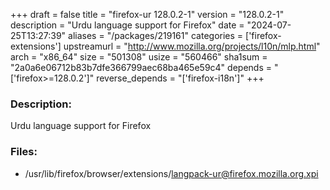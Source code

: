 +++
draft = false
title = "firefox-ur 128.0.2-1"
version = "128.0.2-1"
description = "Urdu language support for Firefox"
date = "2024-07-25T13:27:39"
aliases = "/packages/219161"
categories = ['firefox-extensions']
upstreamurl = "http://www.mozilla.org/projects/l10n/mlp.html"
arch = "x86_64"
size = "501308"
usize = "560466"
sha1sum = "2a0a6e06712b83b7dfe366799aec68ba465e59c4"
depends = "['firefox>=128.0.2']"
reverse_depends = "['firefox-i18n']"
+++
### Description: 
Urdu language support for Firefox

### Files: 
* /usr/lib/firefox/browser/extensions/langpack-ur@firefox.mozilla.org.xpi
